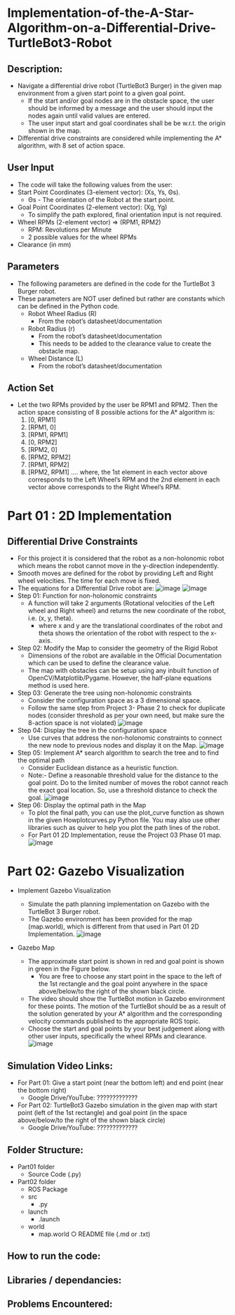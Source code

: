 # Implementation-of-the-A-Star-Algorithm-on-a-Differential-Drive-TurtleBot3-Robot
## Description:
+ Navigate a differential drive robot (TurtleBot3 Burger) in the given map environment from a given start point to a given goal point.
  * If the start and/or goal nodes are in the obstacle space, the user should be informed by a
message and the user should input the nodes again until valid values are entered.
  * The user input start and goal coordinates shall be be w.r.t. the origin shown in the map.
+ Differential drive constraints are considered while implementing the A* algorithm, with 8 set of action
space.

## User Input
+ The code will take the following values from the user:
+ Start Point Coordinates (3-element vector): (Xs, Ys, Θs).
  * Θs - The orientation of the Robot at the start point.
+ Goal Point Coordinates (2-element vector): (Xg, Yg)
  * To simplify the path explored, final orientation input is not required.
+ Wheel RPMs (2-element vector) => (RPM1, RPM2)
  * RPM: Revolutions per Minute
  * 2 possible values for the wheel RPMs
+ Clearance (in mm)

## Parameters
+ The following parameters are defined in the code for the TurtleBot 3 Burger robot.
+ These parameters are NOT user defined but rather are constants which can be defined in
the Python code.
	* Robot Wheel Radius (R)
		* From the robot’s datasheet/documentation
	* Robot Radius (r)
		* From the robot’s datasheet/documentation
		* This needs to be added to the clearance value to create the obstacle map.
	* Wheel Distance (L)
		* From the robot’s datasheet/documentation
    
## Action Set
+ Let the two RPMs provided by the user be RPM1 and RPM2. Then the action space consisting
of 8 possible actions for the A* algorithm is:
    1. [0, RPM1]
    2. [RPM1, 0]
    3. [RPM1, RPM1]
    4. [0, RPM2]
    5. [RPM2, 0]
    6. [RPM2, RPM2]
    7. [RPM1, RPM2]
    8. [RPM2, RPM1]
    .... where, the 1st element in each vector above corresponds to the Left Wheel’s RPM and 
    the 2nd element in each vector above corresponds to the Right Wheel’s RPM.
    
# Part 01 : 2D Implementation
## Differential Drive Constraints
+ For this project it is considered that the robot as a non-holonomic robot which means the robot
cannot move in the y-direction independently.
+ Smooth moves are defined for the robot by providing Left and Right wheel
velocities. The time for each move is fixed.
+ The equations for a Differential Drive robot are:
![image](https://user-images.githubusercontent.com/112987383/229331139-c130a5fc-775d-45eb-9882-bb282cae2b92.png)
![image](https://user-images.githubusercontent.com/112987383/229331171-e66343ea-a8bc-4fb7-b3c1-c62b59c07d5c.png)
+ Step 01: Function for non-holonomic constraints
  * A function will take 2 arguments (Rotational velocities of the Left wheel and Right wheel)
and returns the new coordinate of the robot, i.e. (x, y, theta).
    * where x and y are the translational coordinates of the robot and theta shows the orientation of
the robot with respect to the x-axis.
+ Step 02: Modify the Map to consider the geometry of the Rigid Robot
  * Dimensions of the robot are available in the Official Documentation which can be used to define the
clearance value.
  * The map with obstacles can be setup using any inbuilt function of OpenCV/Matplotlib/Pygame.
However, the half-plane equations method is used here.
+ Step 03: Generate the tree using non-holonomic constraints
  * Consider the configuration space as a 3 dimensional space.
  * Follow the same step from Project 3- Phase 2 to check for duplicate nodes (consider threshold
as per your own need, but make sure the 8-action space is not violated)
![image](https://user-images.githubusercontent.com/112987383/229331675-d7f99ad4-d921-4eb8-810e-656c6aa61d21.png)
+ Step 04: Display the tree in the configuration space
  * Use curves that address the non-holonomic constraints to connect the new node to previous
nodes and display it on the Map.
![image](https://user-images.githubusercontent.com/112987383/229331691-e219bf54-1129-436d-8630-9135dc77d4f4.png)
+ Step 05: Implement A* search algorithm to search the tree and to find the optimal path
  * Consider Euclidean distance as a heuristic function.
  * Note:- Define a reasonable threshold value for the distance to the goal point. Do to the limited
number of moves the robot cannot reach the exact goal location. So, use a threshold distance
to check the goal.
![image](https://user-images.githubusercontent.com/112987383/229331727-53bd9186-9d7c-4eb0-bbd3-f236749d1a7f.png)
+ Step 06: Display the optimal path in the Map
  * To plot the final path, you can use the plot_curve function as shown in the given
Howplotcurves.py Python file. You may also use other libraries such as quiver to help you plot
the path lines of the robot.
  * For Part 01 2D Implementation, reuse the Project 03 Phase 01 map.
![image](https://user-images.githubusercontent.com/112987383/229331746-d678e563-7af0-478d-9060-7116ea1f30a0.png)

# Part 02: Gazebo Visualization
+ Implement Gazebo Visualization
  * Simulate the path planning implementation on Gazebo with the TurtleBot 3 Burger robot.
  * The Gazebo environment has been provided for the map (map.world), which is different from
that used in Part 01 2D Implementation.
![image](https://user-images.githubusercontent.com/112987383/229331589-5950a049-8666-4c54-9cd1-402ba723d886.png)

+ Gazebo Map
  * The approximate start point is shown in red and goal point is shown in green in the Figure below.
    * You are free to choose any start point in the space to the left of the 1st rectangle and the goal
point anywhere in the space above/below/to the right of the shown black circle.
  * The video should show the TurtleBot motion in Gazebo environment for these points. The motion of
the TurtleBot should be as a result of the solution generated by your A* algorithm and the
corresponding velocity commands published to the appropriate ROS topic.
  * Choose the start and goal points by your best judgement along with other user inputs, specifically
the wheel RPMs and clearance.
![image](https://user-images.githubusercontent.com/112987383/229331456-3a4207bb-1f6d-48f7-9bb6-7e82675a7f2f.png)

## Simulation Video Links:
+ For Part 01: Give a start point (near the bottom left) and end point (near the bottom right)
  * Google Drive/YouTube: ?????????????
+ For Part 02: TurtleBot3 Gazebo simulation in the given map with start point (left of the 1st rectangle) and goal point (in the
space above/below/to the right of the shown black circle)
  * Google Drive/YouTube: ?????????????

## Folder Structure:
+ Part01 folder
  * Source Code (.py)
+ Part02 folder
  * ROS Package
  * src
    * <your-node-script>.py
  * launch
    * <your-launch-file>.launch
  * world
    * map.world
○ README file (.md or .txt)

## How to run the code:
## Libraries / dependancies:
## Problems Encountered:
